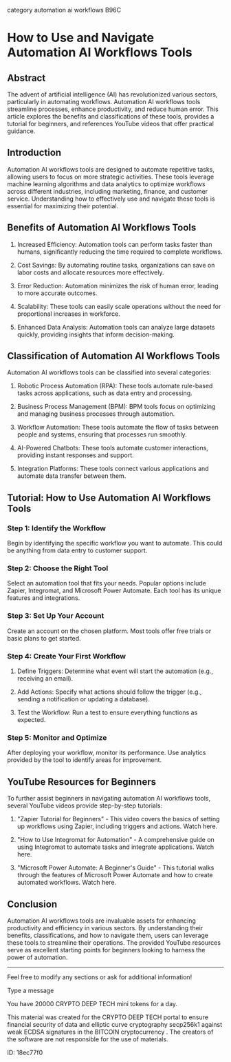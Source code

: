 category automation ai workflows B96C
# How to Use and Navigate Automation AI Workflows Tools



## Abstract



The advent of artificial intelligence (AI) has revolutionized various sectors, particularly in automating workflows. Automation AI workflows tools streamline processes, enhance productivity, and reduce human error. This article explores the benefits and classifications of these tools, provides a tutorial for beginners, and references YouTube videos that offer practical guidance.



## Introduction



Automation AI workflows tools are designed to automate repetitive tasks, allowing users to focus on more strategic activities. These tools leverage machine learning algorithms and data analytics to optimize workflows across different industries, including marketing, finance, and customer service. Understanding how to effectively use and navigate these tools is essential for maximizing their potential.



## Benefits of Automation AI Workflows Tools



1. Increased Efficiency: Automation tools can perform tasks faster than humans, significantly reducing the time required to complete workflows.



2. Cost Savings: By automating routine tasks, organizations can save on labor costs and allocate resources more effectively.



3. Error Reduction: Automation minimizes the risk of human error, leading to more accurate outcomes.



4. Scalability: These tools can easily scale operations without the need for proportional increases in workforce.



5. Enhanced Data Analysis: Automation tools can analyze large datasets quickly, providing insights that inform decision-making.



## Classification of Automation AI Workflows Tools



Automation AI workflows tools can be classified into several categories:



1. Robotic Process Automation (RPA): These tools automate rule-based tasks across applications, such as data entry and processing.



2. Business Process Management (BPM): BPM tools focus on optimizing and managing business processes through automation.



3. Workflow Automation: These tools automate the flow of tasks between people and systems, ensuring that processes run smoothly.



4. AI-Powered Chatbots: These tools automate customer interactions, providing instant responses and support.



5. Integration Platforms: These tools connect various applications and automate data transfer between them.



## Tutorial: How to Use Automation AI Workflows Tools



### Step 1: Identify the Workflow



Begin by identifying the specific workflow you want to automate. This could be anything from data entry to customer support.



### Step 2: Choose the Right Tool



Select an automation tool that fits your needs. Popular options include Zapier, Integromat, and Microsoft Power Automate. Each tool has its unique features and integrations.



### Step 3: Set Up Your Account



Create an account on the chosen platform. Most tools offer free trials or basic plans to get started.



### Step 4: Create Your First Workflow



1. Define Triggers: Determine what event will start the automation (e.g., receiving an email).



2. Add Actions: Specify what actions should follow the trigger (e.g., sending a notification or updating a database).



3. Test the Workflow: Run a test to ensure everything functions as expected.



### Step 5: Monitor and Optimize



After deploying your workflow, monitor its performance. Use analytics provided by the tool to identify areas for improvement.



## YouTube Resources for Beginners



To further assist beginners in navigating automation AI workflows tools, several YouTube videos provide step-by-step tutorials:



1. "Zapier Tutorial for Beginners" - This video covers the basics of setting up workflows using Zapier, including triggers and actions. Watch here.



2. "How to Use Integromat for Automation" - A comprehensive guide on using Integromat to automate tasks and integrate applications. Watch here.



3. "Microsoft Power Automate: A Beginner's Guide" - This tutorial walks through the features of Microsoft Power Automate and how to create automated workflows. Watch here.



## Conclusion



Automation AI workflows tools are invaluable assets for enhancing productivity and efficiency in various sectors. By understanding their benefits, classifications, and how to navigate them, users can leverage these tools to streamline their operations. The provided YouTube resources serve as excellent starting points for beginners looking to harness the power of automation.



---



Feel free to modify any sections or ask for additional information!



Type a message

You have 20000 CRYPTO DEEP TECH mini tokens for a day.


This material was created for the  CRYPTO DEEP TECH portal  to ensure financial security of data and elliptic curve cryptography  secp256k1 against weak ECDSA  signatures   in the  BITCOIN cryptocurrency . The creators of the software are not responsible for the use of materials.

 ID: 18ec77f0
